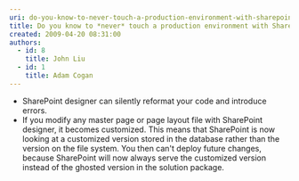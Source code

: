 ```yaml
---
uri: do-you-know-to-never-touch-a-production-environment-with-sharepoint-designer
title: Do you know to *never* touch a production environment with SharePoint designer?
created: 2009-04-20 08:31:00
authors:
  - id: 8
    title: John Liu
  - id: 1
    title: Adam Cogan
---
```





<span class='intro'> 
  <ul>
    <li>SharePoint designer can silently reformat your code and introduce errors. </li>
    <li>If you modify any master page or page layout file with SharePoint designer, it becomes customized. This means that SharePoint is now looking at a customized version stored in the database rather than the version on the file system. You then can't deploy future changes, because SharePoint will now always serve the customized version instead of the ghosted version in the solution package.</li>
</ul>
 </span>




